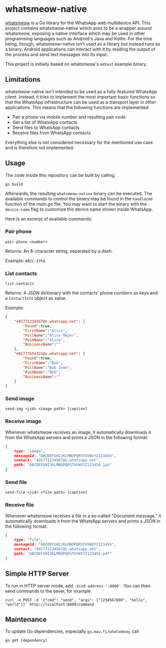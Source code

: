 # whatsmeow-native

[whatsmeow](https://github.com/tulir/whatsmeow) is a Go library for the WhatsApp web multidevice API.
This project contains whatsmeow-native which aims to be a wrapper around whatsmeow, exposing a native
interface which may be used in other programming languages such as Android's Java and Kotlin.
For the time being, though, whatsmeow-native isn't used as a library but instead runs as a binary.
Android applications can interact with it by reading the output of the process and send text messages
into its input.

This project is initially based on whatsmeow's `mdtest` example binary.

## Limitations

whatsmeow-native isn't intended to be used as a fully-featured WhatsApp client. Instead, it tries to implement
the most important basic functions so that the WhatsApp infrastructure can be used as a transport layer in
other applications. This means that the following functions are implemented:

* Pair a phone via mobile number and resulting pair code
* Get a list of WhatsApp contacts
* Send files to WhatsApp contacts
* Receive files from WhatsApp contacts

Everything else is not considered necessary for the mentioned use case and is therefore not implemented.

## Usage

The code inside this repository can be built by calling

```
go build
```

Afterwards, the resulting `whatsmeow-native` binary can be executed. The available commands to control the
binary may be found in the `handleCmd` function of the _main.go_ file. You may want to start the binary with
the `-device-name` flag to customize the device name shown inside WhatsApp.

Here is an excerpt of available commands:

### Pair phone

`pair-phone <number>`

Returns: An 8-character string, separated by a dash.

Example: `AB2C-3Yh4`

### List contacts

`list-contacts`

Returns: A JSON dictionary with the contacts' phone numbers as keys and a `ContactInfo` object as value.

Example:

```json
{
    "491771234567@s.whatsapp.net": {
        "Found":true,
        "FirstName":"Alice",
        "FullName":"Alice Mayer",
        "PushName":"Alice",
        "BusinessName":""
    },
    "491777654321@s.whatsapp.net": {
        "Found":true,
        "FirstName":"Bob",
        "FullName":"Bob Juan",
        "PushName":"Bob",
        "BusinessName":""
    }
}
```

### Send image

`send-img <jid> <image path> [caption]`

### Receive image

Whenever whatsmeow receives an image, it automatically downloads it from the WhatsApp servers and prints a JSON in the following format:

```json
{
    type: "image",
    messageId: "ABCDEFGHIJKLMNOPQRSTUVWXYZ123456",
    contact: "491771234567@s.whatsapp.net",
    path: "ABCDEFGHIJKLMNOPQRSTUVWXYZ123456.jpe"
}
```

### Send file

`send-file <jid> <file path> [caption]`

### Receive file

Whenever whatsmeow receives a file in a so-called "Document message," it automatically downloads it from the WhatsApp servers and prints a JSON in the following format:

```json
{
    type: "file",
    messageId: "ABCDEFGHIJKLMNOPQRSTUVWXYZ123456",
    contact: "491771234567@s.whatsapp.net",
    path: "ABCDEFGHIJKLMNOPQRSTUVWXYZ123456.pdf"
}
```

## Simple HTTP Server

To run in HTTP server mode, add `-bind-address ':8000'`. You can then send commands to the sever, for example
```console
curl -X POST -d '{"cmd": "send", "args": ["1234567890", "hello", "world"]}' http://localhost:8080/command
```

## Maintenance

To update Go dependencies, especially `go.mau.fi/whatsmeow`, call

```
go get [dependency]
```
